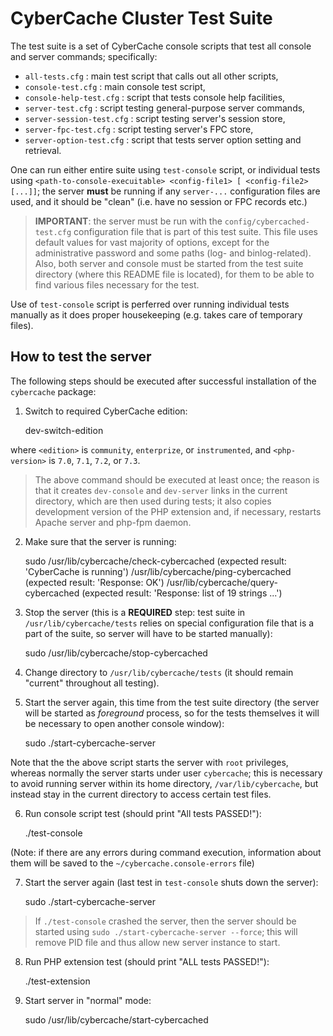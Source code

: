 
CyberCache Cluster Test Suite
=============================

The test suite is a set of CyberCache console scripts that test all console and 
server commands; specifically:

- `all-tests.cfg` : main test script that calls out all other scripts,
- `console-test.cfg` : main console test script,
- `console-help-test.cfg` : script that tests console help facilities,
- `server-test.cfg` : script testing general-purpose server commands,
- `server-session-test.cfg` : script testing server's session store,
- `server-fpc-test.cfg` : script testing server's FPC store,
- `server-option-test.cfg` : script that tests server option setting and retrieval.

One can run either entire suite using `test-console` script, or individual tests
using `<path-to-console-execuitable> <config-file1> [ <config-file2> [...]]`;
the server **must** be running if any `server-...` configuration files are used,
and it should be "clean" (i.e. have no session or FPC records etc.)

> **IMPORTANT**: the server must be run with the `config/cybercached-test.cfg` 
> configuration file that is part of this test suite. This file uses default 
> values for vast majority of options, except for the administrative password 
> and some paths (log- and binlog-related). Also, both server and console must
> be started from the test suite directory (where this README file is located), 
> for them to be able to find various files necessary for the test.

Use of `test-console` script is perferred over running individual tests manually
as it does proper housekeeping (e.g. takes care of temporary files).

How to test the server
----------------------

The following steps should be executed after successful installation of the
`cybercache` package:

1) Switch to required CyberCache edition:

    dev-switch-edition <edition> <php-version>

where `<edition>` is `community`, `enterprize`, or `instrumented`, and
`<php-version>` is `7.0`, `7.1`, `7.2`, or `7.3`.
    
> The above command should be executed at least once; the reason is that it
> creates `dev-console` and `dev-server` links in the current directory, which
> are then used during tests; it also copies development version of the PHP
> extension and, if necessary, restarts Apache server and php-fpm daemon.

2) Make sure that the server is running:

    sudo /usr/lib/cybercache/check-cybercached     (expected result: 'CyberCache is running')
    /usr/lib/cybercache/ping-cybercached           (expected result: 'Response: OK')
    /usr/lib/cybercache/query-cybercached          (expected result: 'Response: list of 19 strings ...')

3) Stop the server (this is a **REQUIRED** step: test suite in
  `/usr/lib/cybercache/tests` relies on special configuration file that is a part
  of the suite, so server will have to be started manually):
  
    sudo /usr/lib/cybercache/stop-cybercached

4) Change directory to `/usr/lib/cybercache/tests` (it should remain "current"
  throughout all testing).

5) Start the server again, this time from the test suite directory (the server
  will be started as *foreground* process, so for the tests themselves it will
  be necessary to open another console window):
  
    sudo ./start-cybercache-server
    
  Note that the the above script starts the server with `root` privileges,
  whereas normally the server starts under user `cybercache`; this is necessary
  to avoid running server within its home directory, `/var/lib/cybercache`, but
  instead stay in the current directory to access certain test files.
  
6) Run console script test (should print "All tests PASSED!"):

    ./test-console
    
  (Note: if there are any errors during command execution, information about
  them will be saved to the `~/cybercache.console-errors` file)
    
7) Start the server again (last test in `test-console` shuts down the server):

    sudo ./start-cybercache-server

> If `./test-console` crashed the server, then the server should be started
> using `sudo ./start-cybercache-server --force`; this will remove PID file and
> thus allow new server instance to start.
    
8) Run PHP extension test (should print "ALL tests PASSED!"):

    ./test-extension

9) Start server in "normal" mode:

    sudo /usr/lib/cybercache/start-cybercached
